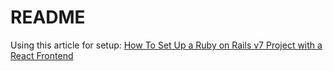 # README

Using this article for setup: [How To Set Up a Ruby on Rails v7 Project with a React Frontend](https://www.digitalocean.com/community/tutorials/how-to-set-up-a-ruby-on-rails-v7-project-with-a-react-frontend-on-ubuntu-20-04)

